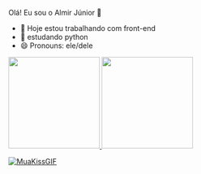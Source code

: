 Olá! Eu sou o Almir Júnior 👋



- 🔭 Hoje estou trabalhando com front-end
- 🌱 estudando python
- 😄 Pronouns: ele/dele

<div> 
    <a href="https://github.com/almirwagnerjr">
    <img height="180cm" src="https://github-readme-stats.vercel.app/api?username=almirwagnerjr&show_icons=true&theme=transparent" />
    <img height="180cm" src="https://github-readme-stats.vercel.app/api?username=anuraghazra&show_icons=true&theme=transparent)" />
</div>
  

![MuaKissGIF](https://github.com/almirwagnerjr/almirwagnerjr/assets/50550679/d414e90f-2c03-4660-85da-dd5ef873983d)

